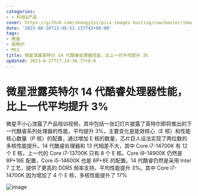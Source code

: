 ```yaml
---
categories:
- - 科技&产品
cover: https://github.com/shangy1yi/picx-images-hosting/raw/master/image.5aqi373w1p40.webp
date: '2023-08-26T13:46:52.137743+08:00'
tags:
- 微星
- 英特尔
- MSI
title: 微星泄露英特尔 14 代酷睿处理器性能，比上一代平均提升 3%
updated: 2023-8-27T17:24:36.77+8:0
---
```

# 微星泄露英特尔 14 代酷睿处理器性能，比上一代平均提升 3%

微星不小心泄露了产品培训视频，其中包括一张幻灯片披露了英特尔即将推出的下一代酷睿系列处理器的性能，平均提升 3%，主要变化是能效核心（E 核）和性能核心数量（P 核）的配置，通过增加 E 核的数量，芯片巨人设法实现了两位数的多核性能提升。14 代酷睿处理器和 13 代相差不大，其中 Core i7-14700K 有 12 个 E 核，上一代的 Core i7-13700K 只有 8 个 E 核。Core i9-14900K 仍然是 8P+16E 配置，Core i5-14600K 也是 6P+8E 的配置。14 代酷睿仍然是采用 Intel 7 工艺，提供了更高的 DDR5 频率支持，平均性能提升 3%。其中 Core i7-14700K 因为增加了 4 个 E 核，多核性能提升了 17%

<img src="https://github.com/shangy1yi/picx-images-hosting/raw/master/image.5aqi373w1p40.webp" alt="image" />
